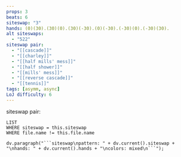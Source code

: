 ```yaml
---
props: 3
beats: 6
siteswap: "3"
hands: (0)(30).(30)(0).(30)(-30).(0)(-30).(-30)(0).(-30)(30).
alt siteswaps:
  - "522"
siteswap pair:
  - "[[cascade]]"
  - "[[charley]]"
  - "[[half mills' mess]]"
  - "[[half shower]]"
  - "[[mills' mess]]"
  - "[[reverse cascade]]"
  - "[[tennis]]"
tags: [asymm, async]
LoJ difficulty: 6
---
```


siteswap pair:
```dataview
LIST
WHERE siteswap = this.siteswap
WHERE file.name != this.file.name
```
```dataviewjs
dv.paragraph("```siteswap\npattern: " + dv.current().siteswap + "\nhands: " + dv.current().hands + "\ncolors: mixed\n```");
```
